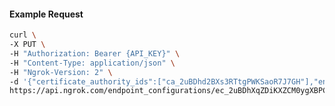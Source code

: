 <!-- Code generated for API Clients. DO NOT EDIT. -->

#### Example Request

```bash
curl \
-X PUT \
-H "Authorization: Bearer {API_KEY}" \
-H "Content-Type: application/json" \
-H "Ngrok-Version: 2" \
-d '{"certificate_authority_ids":["ca_2uBDhd2BXs3RTtgPWKSaoR7J7GH"],"enabled":true}' \
https://api.ngrok.com/endpoint_configurations/ec_2uBDhXqZDiKXZCM0ygXBPCylDoO/mutual_tls
```
